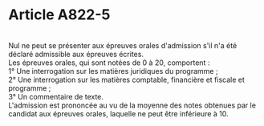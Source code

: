 # Article A822-5

<p><br/>Nul ne peut se présenter aux épreuves orales d'admission s'il n'a été déclaré admissible aux épreuves écrites.<br/> Les épreuves orales, qui sont notées de 0 à 20, comportent :<br/> 1° Une interrogation sur les matières juridiques du programme ;<br/> 2° Une interrogation sur les matières comptable, financière et fiscale et programme ;<br/> 3° Un commentaire de texte.<br/> L'admission est prononcée au vu de la moyenne des notes obtenues par le candidat aux épreuves orales, laquelle ne peut être inférieure à 10.</p>